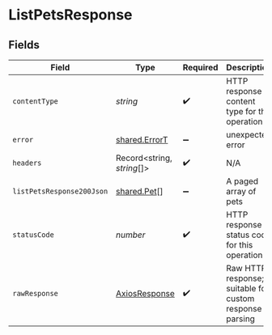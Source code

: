 # ListPetsResponse


## Fields

| Field                                                   | Type                                                    | Required                                                | Description                                             |
| ------------------------------------------------------- | ------------------------------------------------------- | ------------------------------------------------------- | ------------------------------------------------------- |
| `contentType`                                           | *string*                                                | :heavy_check_mark:                                      | HTTP response content type for this operation           |
| `error`                                                 | [shared.ErrorT](../../../sdk/models/shared/errort.md)   | :heavy_minus_sign:                                      | unexpected error                                        |
| `headers`                                               | Record<string, *string*[]>                              | :heavy_check_mark:                                      | N/A                                                     |
| `listPetsResponse200Json`                               | [shared.Pet](../../../sdk/models/shared/pet.md)[]       | :heavy_minus_sign:                                      | A paged array of pets                                   |
| `statusCode`                                            | *number*                                                | :heavy_check_mark:                                      | HTTP response status code for this operation            |
| `rawResponse`                                           | [AxiosResponse](https://axios-http.com/docs/res_schema) | :heavy_check_mark:                                      | Raw HTTP response; suitable for custom response parsing |